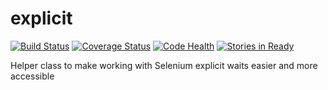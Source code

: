 # explicit

[![Build Status](https://travis-ci.org/levi-rs/explicit.svg?branch=master)](https://travis-ci.org/levi-rs/explicit) [![Coverage Status](https://coveralls.io/repos/github/levi-rs/explicit/badge.svg)](https://coveralls.io/github/levi-rs/explicit) [![Code Health](https://landscape.io/github/levi-rs/explicit/master/landscape.svg?style=flat)](https://landscape.io/github/levi-rs/explicit/master) [![Stories in Ready](https://badge.waffle.io/levi-rs/explicit.svg?label=ready&title=Ready)](http://waffle.io/levi-rs/explicit)


Helper class to make working with Selenium explicit waits easier and more accessible
